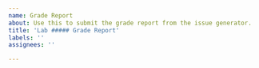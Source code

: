 ```yaml
---
name: Grade Report
about: Use this to submit the grade report from the issue generator.
title: 'Lab ##### Grade Report'
labels: ''
assignees: ''

---
```


<!-- Copy/paste the text from the generator. You can also make any final edits, if needed -->
